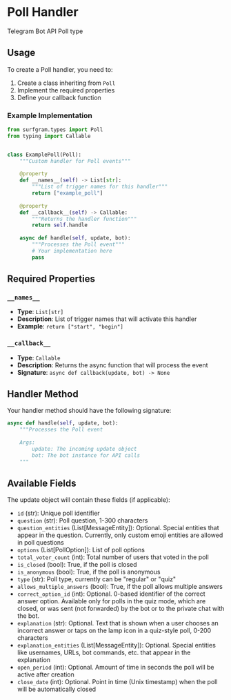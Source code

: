 # Poll Handler

Telegram Bot API Poll type

## Usage

To create a Poll handler, you need to:

1. Create a class inheriting from `Poll`
2. Implement the required properties
3. Define your callback function

### Example Implementation

```python
from surfgram.types import Poll
from typing import Callable


class ExamplePoll(Poll):
    """Custom handler for Poll events"""
    
    @property
    def __names__(self) -> List[str]:
        """List of trigger names for this handler"""
        return ["example_poll"]
    
    @property
    def __callback__(self) -> Callable:
        """Returns the handler function"""
        return self.handle
    
    async def handle(self, update, bot):
        """Processes the Poll event"""
        # Your implementation here
        pass
```

## Required Properties

### `__names__`
- **Type**: `List[str]`
- **Description**: List of trigger names that will activate this handler
- **Example**: `return ["start", "begin"]`

### `__callback__`
- **Type**: `Callable`
- **Description**: Returns the async function that will process the event
- **Signature**: `async def callback(update, bot) -> None`

## Handler Method

Your handler method should have the following signature:

```python
async def handle(self, update, bot):
    """Processes the Poll event
    
    Args:
        update: The incoming update object
        bot: The bot instance for API calls
    """
```

## Available Fields

The update object will contain these fields (if applicable):

- `id` (str): Unique poll identifier
- `question` (str): Poll question, 1-300 characters
- `question_entities` (List[MessageEntity]): Optional. Special entities that appear in the question. Currently, only custom emoji entities are allowed in poll questions
- `options` (List[PollOption]): List of poll options
- `total_voter_count` (int): Total number of users that voted in the poll
- `is_closed` (bool): True, if the poll is closed
- `is_anonymous` (bool): True, if the poll is anonymous
- `type` (str): Poll type, currently can be "regular" or "quiz"
- `allows_multiple_answers` (bool): True, if the poll allows multiple answers
- `correct_option_id` (int): Optional. 0-based identifier of the correct answer option. Available only for polls in the quiz mode, which are closed, or was sent (not forwarded) by the bot or to the private chat with the bot.
- `explanation` (str): Optional. Text that is shown when a user chooses an incorrect answer or taps on the lamp icon in a quiz-style poll, 0-200 characters
- `explanation_entities` (List[MessageEntity]): Optional. Special entities like usernames, URLs, bot commands, etc. that appear in the explanation
- `open_period` (int): Optional. Amount of time in seconds the poll will be active after creation
- `close_date` (int): Optional. Point in time (Unix timestamp) when the poll will be automatically closed

